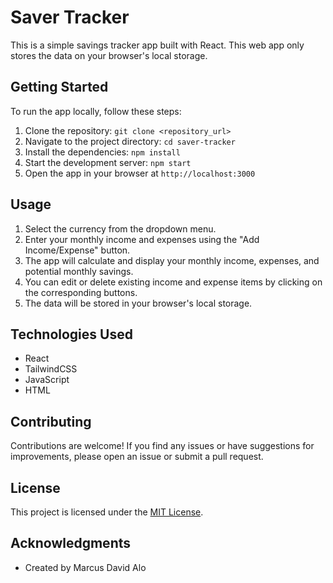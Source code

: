 # Saver Tracker

This is a simple savings tracker app built with React. This web app only stores the data on your browser's local storage.

## Getting Started

To run the app locally, follow these steps:

1. Clone the repository: `git clone <repository_url>`
2. Navigate to the project directory: `cd saver-tracker`
3. Install the dependencies: `npm install`
4. Start the development server: `npm start`
5. Open the app in your browser at `http://localhost:3000`

## Usage

1. Select the currency from the dropdown menu.
2. Enter your monthly income and expenses using the "Add Income/Expense" button.
3. The app will calculate and display your monthly income, expenses, and potential monthly savings.
4. You can edit or delete existing income and expense items by clicking on the corresponding buttons.
5. The data will be stored in your browser's local storage.

## Technologies Used

- React
- TailwindCSS
- JavaScript
- HTML

## Contributing

Contributions are welcome! If you find any issues or have suggestions for improvements, please open an issue or submit a pull request.

## License

This project is licensed under the [MIT License](LICENSE).

## Acknowledgments

- Created by Marcus David Alo
